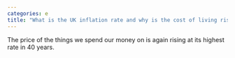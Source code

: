 ```yaml
---
categories: e
title: "What is the UK inflation rate and why is the cost of living rising"
---
```

The price of the things we spend our money on is again rising at its highest rate in 40 years.